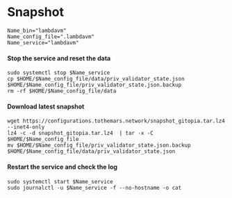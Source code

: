 # Snapshot

```
Name_bin="lambdavm"
Name_config_file=".lambdavm"
Name_service="lambdavm"
```

#### Stop the service and reset the data <a href="#stop-the-service-and-reset-the-data" id="stop-the-service-and-reset-the-data"></a>

```
sudo systemctl stop $Name_service
cp $HOME/$Name_config_file/data/priv_validator_state.json $HOME/$Name_config_file/priv_validator_state.json.backup
rm -rf $HOME/$Name_config_file/data
```

#### Download latest snapshot <a href="#download-latest-snapshot" id="download-latest-snapshot"></a>

```
wget https://configurations.tothemars.network/snapshot_gitopia.tar.lz4 --inet4-only
lz4 -c -d snapshot_gitopia.tar.lz4  | tar -x -C $HOME/$Name_config_file
mv $HOME/$Name_config_file/priv_validator_state.json.backup $HOME/$Name_config_file/data/priv_validator_state.json
```

#### Restart the service and check the log <a href="#restart-the-service-and-check-the-log" id="restart-the-service-and-check-the-log"></a>

```
sudo systemctl start $Name_service
sudo journalctl -u $Name_service -f --no-hostname -o cat
```
